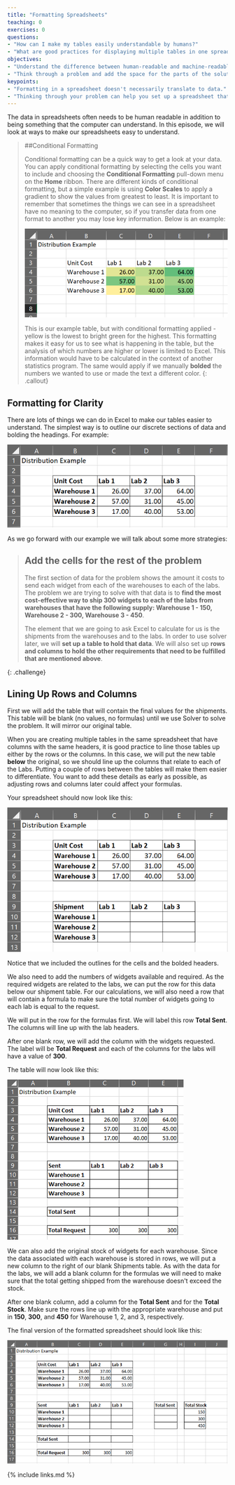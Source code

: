 ```yaml
---
title: "Formatting Spreadsheets"
teaching: 0
exercises: 0
questions:
- "How can I make my tables easily understandable by humans?"
- "What are good practices for displaying multiple tables in one spreadsheet?"
objectives:
- "Understand the difference between human-readable and machine-readable formatting."
- "Think through a problem and add the space for the parts of the solution."
keypoints:
- "Formatting in a spreadsheet doesn't necessarily translate to data."
- "Thinking through your problem can help you set up a spreadsheet that is easy to understand."
---
```


The data in spreadsheets often needs to be human readable in addition to being something that the computer can understand. In this episode, we will look at ways to make our spreadsheets easy to understand.

> ##Conditional Formatting
>
> Conditional formatting can be a quick way to get a look at your data. You can apply conditional formatting by selecting the cells you want to include and choosing the **Conditional Formatting** pull-down menu on the **Home** ribbon. There are different kinds of conditional formatting, but a simple example is using **Color Scales** to apply a gradient to show the values from greatest to least. 
> It is important to remember that sometimes the things we can see in a spreadsheet have no meaning to the computer, so if you transfer data from one format to another you may lose key information. Below is an example:
>
> ![Starting Table](../fig/2020-01-17-EngiExcel-condColor.png)
>
> This is our example table, but with conditional formatting applied - yellow is the lowest to bright green for the  highest. This formatting makes it easy for us to see what is happening in the table, but the analysis of which numbers are higher or lower is limited to Excel. This information would have to be calculated in the context of another statistics program. The same would apply if we manually **bolded** the numbers we wanted to use or made the text a different color.
{: .callout}

## Formatting for Clarity

There are lots of things we can do in Excel to make our tables easier to understand. The simplest way is to outline our discrete sections of data and bolding the headings. For example:

![Starting Table](../fig/2020-01-17-EngiExcel-boldOutline.png)

As we go forward with our example we will talk about some more strategies:

> ## Add the cells for the rest of the problem
> 
> The first section of data for the problem shows the amount it costs to send each widget from each of the warehouses to each of the labs. The problem we are trying to solve with that data is to **find the most cost-effective way to ship 300 widgets to each of the labs from warehouses that have the following supply: Warehouse 1 - 150, Warehouse 2 - 300, Warehouse 3 - 450**. 
> 
> The element that we are going to ask Excel to calculate for us is the shipments from the warehouses and to the labs. In order to use solver later, we will **set up a table to hold that data**. We will also set up **rows and columns to hold the other requirements that need to be fulfilled that are mentioned above**.
>
{: .challenge}

## Lining Up Rows and Columns

First we will add the table that will contain the final values for the shipments. This table will be blank (no values, no formulas) until we use Solver to solve the problem. It will mirror our original table.

When you are creating multiple tables in the same spreadsheet that have columns with the same headers, it is good practice to line those tables up either by the rows or the columns. In this case, we will put the new table **below** the original, so we should line up the columns that relate to each of the Labs. Putting a couple of rows between the tables will make them easier to differentiate. You want to add these details as early as possible, as adjusting rows and columns later could affect your formulas. 

Your spreadsheet should now look like this:

![Starting Table](../fig/2020-01-17-EngiExcel-addShipment.png)

Notice that we included the outlines for the cells and the bolded headers.

We also need to add the numbers of widgets available and required. As the required widgets are related to the labs, we can put the row for this data below our shipment table. For our calculations, we will also need a row that will contain a formula to make sure the total number of widgets going to each lab is equal to the request. 

We will put in the row for the formulas first. We will label this row **Total Sent**. The columns will line up with the lab headers.

After one blank row, we will add the column with the widgets requested. The label will be **Total Request** and each of the columns for the labs will have a value of **300**. 

The table will now look like this:

![Starting Table](../fig/2020-01-17-EngiExcel-sentRequest.png)

We can also add the original stock of widgets for each warehouse. Since the data associated with each warehouse is stored in rows, we will put a new column to the right of our blank Shipments table. As with the data for the labs, we will add a blank column for the formulas we will need to make sure that the total getting shipped from the warehouse doesn't exceed the stock.

After one blank column, add a column for the **Total Sent** and for the **Total Stock**. Make sure the rows line up with the appropriate warehouse and put in **150**, **300**, and **450** for Warehouse 1, 2, and 3, respectively. 

The final version of the formatted spreadsheet should look like this:

![Starting Table](../fig/2020-01-17-EngiExcel-sentStock.png) 

{% include links.md %}

